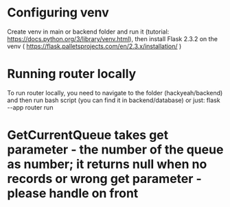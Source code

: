 # Configuring venv
Create venv in main or backend folder and run it (tutorial: https://docs.python.org/3/library/venv.html), then install Flask 2.3.2 on the venv ( https://flask.palletsprojects.com/en/2.3.x/installation/ )

# Running router locally
To run router locally, you need to navigate to the folder (hackyeah/backend) and then run bash script (you can find it in backend/database) or just:
flask --app router run

# GetCurrentQueue takes get parameter - the number of the queue as number; it returns null when no records or wrong get parameter - please handle on front
